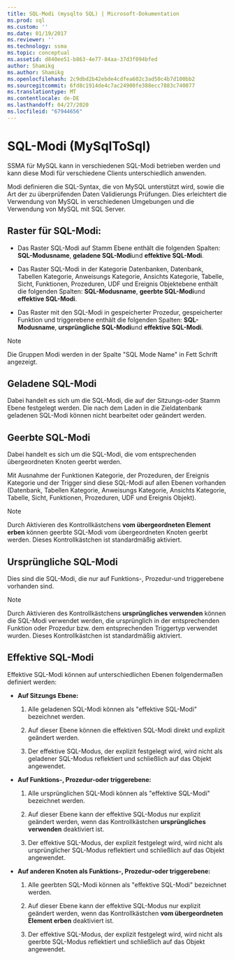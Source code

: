 ```yaml
---
title: SQL-Modi (mysqlto SQL) | Microsoft-Dokumentation
ms.prod: sql
ms.custom: ''
ms.date: 01/19/2017
ms.reviewer: ''
ms.technology: ssma
ms.topic: conceptual
ms.assetid: d840ee51-b863-4e77-84aa-37d3f094bfed
author: Shamikg
ms.author: Shamikg
ms.openlocfilehash: 2c9dbd2b42ebde4cdfea602c3ad50c4b7d100bb2
ms.sourcegitcommit: 6fd8c1914de4c7ac24900fe388ecc7883c740077
ms.translationtype: MT
ms.contentlocale: de-DE
ms.lasthandoff: 04/27/2020
ms.locfileid: "67944656"
---
```

# <a name="sql-modes-mysqltosql"></a>SQL-Modi (MySqlToSql)
SSMA für MySQL kann in verschiedenen SQL-Modi betrieben werden und kann diese Modi für verschiedene Clients unterschiedlich anwenden.  
  
Modi definieren die SQL-Syntax, die von MySQL unterstützt wird, sowie die Art der zu überprüfenden Daten Validierungs Prüfungen. Dies erleichtert die Verwendung von MySQL in verschiedenen Umgebungen und die Verwendung von MySQL mit SQL Server.  
  
## <a name="sql-modes-grid"></a>Raster für SQL-Modi:  
  
-   Das Raster SQL-Modi auf Stamm Ebene enthält die folgenden Spalten: **SQL-Modusname**, **geladene SQL-Modi**und **effektive SQL-Modi**.  
  
-   Das Raster SQL-Modi in der Kategorie Datenbanken, Datenbank, Tabellen Kategorie, Anweisungs Kategorie, Ansichts Kategorie, Tabelle, Sicht, Funktionen, Prozeduren, UDF und Ereignis Objektebene enthält die folgenden Spalten: **SQL-Modusname**, **geerbte SQL-Modi**und **effektive SQL-Modi**.  
  
-   Das Raster mit den SQL-Modi in gespeicherter Prozedur, gespeicherter Funktion und triggerebene enthält die folgenden Spalten: **SQL-Modusname**, **ursprüngliche SQL-Modi**und **effektive SQL-Modi**.  
  
> [!NOTE]  
> Die Gruppen Modi werden in der Spalte "SQL Mode Name" in Fett Schrift angezeigt.  
  
## <a name="loaded-sql-modes"></a>Geladene SQL-Modi  
Dabei handelt es sich um die SQL-Modi, die auf der Sitzungs-oder Stamm Ebene festgelegt werden. Die nach dem Laden in die Zieldatenbank geladenen SQL-Modi können nicht bearbeitet oder geändert werden.  
  
## <a name="inherited-sql-modes"></a>Geerbte SQL-Modi  
Dabei handelt es sich um die SQL-Modi, die vom entsprechenden übergeordneten Knoten geerbt werden.  
  
Mit Ausnahme der Funktionen Kategorie, der Prozeduren, der Ereignis Kategorie und der Trigger sind diese SQL-Modi auf allen Ebenen vorhanden (Datenbank, Tabellen Kategorie, Anweisungs Kategorie, Ansichts Kategorie, Tabelle, Sicht, Funktionen, Prozeduren, UDF und Ereignis Objekt).  
  
> [!NOTE]  
> Durch Aktivieren des Kontrollkästchens **vom übergeordneten Element erben** können geerbte SQL-Modi vom übergeordneten Knoten geerbt werden. Dieses Kontrollkästchen ist standardmäßig aktiviert.  
  
## <a name="original-sql-modes"></a>Ursprüngliche SQL-Modi  
Dies sind die SQL-Modi, die nur auf Funktions-, Prozedur-und triggerebene vorhanden sind.  
  
> [!NOTE]  
> Durch Aktivieren des Kontrollkästchens **ursprüngliches verwenden** können die SQL-Modi verwendet werden, die ursprünglich in der entsprechenden Funktion oder Prozedur bzw. dem entsprechenden Triggertyp verwendet wurden. Dieses Kontrollkästchen ist standardmäßig aktiviert.  
  
## <a name="effective-sql-modes"></a>Effektive SQL-Modi  
Effektive SQL-Modi können auf unterschiedlichen Ebenen folgendermaßen definiert werden:  
  
-   **Auf Sitzungs Ebene:**  
  
    1.  Alle geladenen SQL-Modi können als "effektive SQL-Modi" bezeichnet werden.  
  
    2.  Auf dieser Ebene können die effektiven SQL-Modi direkt und explizit geändert werden.  
  
    3.  Der effektive SQL-Modus, der explizit festgelegt wird, wird nicht als geladener SQL-Modus reflektiert und schließlich auf das Objekt angewendet.  
  
-   **Auf Funktions-, Prozedur-oder triggerebene:**  
  
    1.  Alle ursprünglichen SQL-Modi können als "effektive SQL-Modi" bezeichnet werden.  
  
    2.  Auf dieser Ebene kann der effektive SQL-Modus nur explizit geändert werden, wenn das Kontrollkästchen **ursprüngliches verwenden** deaktiviert ist.  
  
    3.  Der effektive SQL-Modus, der explizit festgelegt wird, wird nicht als ursprünglicher SQL-Modus reflektiert und schließlich auf das Objekt angewendet.  
  
-   **Auf anderen Knoten als Funktions-, Prozedur-oder triggerebene:**  
  
    1.  Alle geerbten SQL-Modi können als "effektive SQL-Modi" bezeichnet werden.  
  
    2.  Auf dieser Ebene kann der effektive SQL-Modus nur explizit geändert werden, wenn das Kontrollkästchen **vom übergeordneten Element erben** deaktiviert ist.  
  
    3.  Der effektive SQL-Modus, der explizit festgelegt wird, wird nicht als geerbte SQL-Modus reflektiert und schließlich auf das Objekt angewendet.  
  
